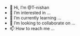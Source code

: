 - 👋 Hi, I’m @T-nishan
- 👀 I’m interested in ...
- 🌱 I’m currently learning ...
- 💞️ I’m looking to collaborate on ...
- 📫 How to reach me ...

<!---
T-nishan/T-nishan is a ✨ special ✨ repository because its `README.md` (this file) appears on your GitHub profile.
You can click the Preview link to take a look at your changes.
--->
